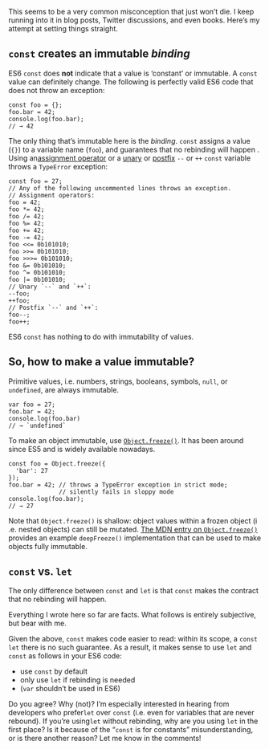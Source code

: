 This seems to be a very common misconception that just won’t die. I keep
running into it in blog posts, Twitter discussions, and even books. Here’s my 
attempt at setting things straight.

## `const` creates an immutable *binding*

ES6 `const` does **not** indicate that a value is ‘constant’ or immutable. A 
`const` value can definitely change. The following is perfectly valid ES6 code
that does not throw an exception:

    const foo = {};
    foo.bar = 42;
    console.log(foo.bar);
    // → 42

The only thing that’s immutable here is the *binding*. `const` assigns a value
(`{}`) to a variable name (`foo`), and guarantees that no rebinding will happen
. Using an[assignment operator][1] or a [unary][2] or [postfix][3] `--` or `++`
`const` variable throws a `TypeError` exception:

    const foo = 27;
    // Any of the following uncommented lines throws an exception.
    // Assignment operators:
    foo = 42;
    foo *= 42;
    foo /= 42;
    foo %= 42;
    foo += 42;
    foo -= 42;
    foo <<= 0b101010;
    foo >>= 0b101010;
    foo >>>= 0b101010;
    foo &= 0b101010;
    foo ^= 0b101010;
    foo |= 0b101010;
    // Unary `--` and `++`:
    --foo;
    ++foo;
    // Postfix `--` and `++`:
    foo--;
    foo++;

ES6 `const` has nothing to do with immutability of values.

## So, how to make a value immutable?

Primitive values, i.e. numbers, strings, booleans, symbols, `null`, or 
`undefined`, are always immutable.

    var foo = 27;
    foo.bar = 42;
    console.log(foo.bar)
    // → `undefined`

To make an object immutable, use [`Object.freeze()`][4]. It has been around
since ES5 and is widely available nowadays.

    const foo = Object.freeze({
      'bar': 27
    });
    foo.bar = 42; // throws a TypeError exception in strict mode;
                  // silently fails in sloppy mode
    console.log(foo.bar);
    // → 27

Note that `Object.freeze()` is shallow: object values within a frozen object (i
.e. nested objects) can still be mutated.
[The MDN entry on `Object.freeze()`][4] provides an example `deepFreeze()`
implementation that can be used to make objects fully immutable.

## `const` vs. `let`

The only difference between `const` and `let` is that `const` makes the
contract that no rebinding will happen.

Everything I wrote here so far are facts. What follows is entirely subjective,
but bear with me.

Given the above, `const` makes code easier to read: within its scope, a `const`
`let` there is no such guarantee. As a result, it makes sense to use `let` and
`const` as follows in your ES6 code:

*   use `const` by default
*   only use `let` if rebinding is needed
*   (`var` shouldn’t be used in ES6)

Do you agree? Why (not)? I’m especially interested in hearing from developers
who prefer`let` over `const` (i.e. even for variables that are never rebound).
If you’re using`let` without rebinding, why are you using `let` in the first
place? Is it because of the
“`const` is for constants” misunderstanding, or is there another reason? Let
me know in the comments!

 [1]: https://tc39.github.io/ecma262/#sec-assignment-operators
 [2]: https://tc39.github.io/ecma262/#sec-unary-operators
 [3]: https://tc39.github.io/ecma262/#sec-postfix-increment-operator

 [4]: https://developer.mozilla.org/en-US/docs/Web/JavaScript/Reference/Global_Objects/Object/freeze